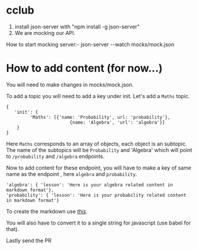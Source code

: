 # cclub

1. install json-server with "npm install -g json-server"
2. We are mocking our API. 

How to start mocking server:-
	json-server --watch mocks/mock.json

How to add content (for now...)
=======================
 You will need to make changes in mocks/mock.json.

To add a topic you will need to add a key under init. Let's add a `Maths` topic. 

```
{ 
   'init': {
         'Maths': [{'name: 'Probability', url: 'probability'},
                        {name: 'Algebra', 'url': 'algebra'}]
    }
}
```

Here `Maths` corresponds to an array of objects, each object is an subtopic. The name of the subtopics will be `Probability` and 'Algebra' which will point to `/probability` and `/algebra` endpoints.

Now to add content for these endpoint, you will have to make a key of same name as the endpoint , here `algebra` and `probability`. 

```
'algebra': { 'lesson': 'Here is your algebra related content in markdown format'},
'probability': { 'lesson': 'Here is your probability related content in markdown format'}
```

To create the markdown use *[this](https://codepen.io/freeCodeCamp/full/JXrLLE)*.

You will also have to convert it to a single string for javascript (use babel for that).

Lastly send the PR
